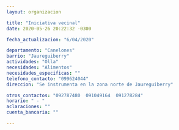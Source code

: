 ```yaml
---
layout: organizacion

title: "Iniciativa vecinal"
date: 2020-05-26 20:22:32 -0300

fecha_actualizacion: "6/04/2020"

departamento: "Canelones"
barrio: "Jaureguiberry"
actividades: "Olla"
necesidades: "Alimentos"
necesidades_especificas: ""
telefono_contacto: "099624044"
direccion: "Se instrumenta en la zona norte de Jaureguiberry"

otros_contactos: "092787480  091049164  091278284"
horario: " - "
aclaraciones: ""
cuenta_bancaria: ""

---
```

